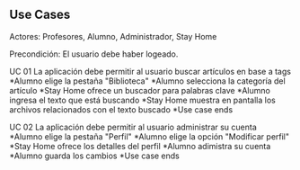 ## Use Cases

Actores: Profesores, Alumno, Administrador, Stay Home

Precondición: El usuario debe haber logeado.

UC 01 La aplicación debe permitir al usuario buscar artículos en base a tags<br/>
*Alumno elige la pestaña "Biblioteca"
*Alumno selecciona la categoría del artículo
*Stay Home ofrece un buscador para palabras clave
*Alumno ingresa el texto que está buscando
*Stay Home muestra en pantalla los archivos relacionados con el texto buscado
*Use case ends

UC 02 La aplicación debe permitir al usuario administrar su cuenta<br/>
*Alumno elige la pestaña "Perfil"
*Alumno elige la opción "Modificar perfil"
*Stay Home ofrece los detalles del perfil
*Alumno adimistra su cuenta
*Alumno guarda los cambios
*Use case ends

